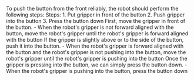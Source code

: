 To push the button from the front reliably, the robot should perform the following steps:
    Steps:  1. Put gripper in front of the button  2. Push gripper into the button  3. Press the button down
    First, move the gripper in front of the button.
    - When the robot's gripper is not forward aligned with the button, move the robot's gripper until the robot's gripper is forward aligned with the button
    If the gripper is slightly above or to the side of the button, push it into the button.
    - When the robot's gripper is forward aligned with the button and the robot's gripper is not pushing into the button, move the robot's gripper until the robot's gripper is pushing into the button
    Once the gripper is pressing into the button, we can simply press the button down.
    - When the robot's gripper is pushing into the button, press the button down